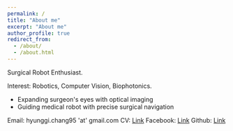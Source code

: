 ```yaml
---
permalink: /
title: "About me"
excerpt: "About me"
author_profile: true
redirect_from: 
  - /about/
  - /about.html
---
```


Surgical Robot Enthusiast.

Interest: Robotics, Computer Vision, Biophotonics.
* Expanding surgeon's eyes with optical imaging
* Guiding medical robot with precise surgical navigation

Email: hyunggi.chang95 'at' gmail.com
CV: [Link](https://github.com/changh95/Curriculum-Vitae/blob/master/Curriculum_Vitae.pdf)
Facebook: [Link](https://www.facebook.com/harry.chang.982)
Github: [Link](https://github.com/changh95)
